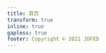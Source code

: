 ```yaml
---
title: 首页
transform: true
inline: true
gapless: true
footer: Copyright © 2021 JDFED
---
```


<code src="./index" />
